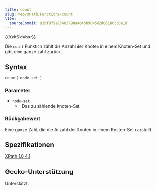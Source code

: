 ```yaml
---
title: count
slug: Web/XPath/Functions/count
l10n:
  sourceCommit: 91bf979a73463798a0c4bb9045d2d86180cd0a1d
---
```


{{XsltSidebar}}

Die `count` Funktion zählt die Anzahl der Knoten in einem Knoten-Set und gibt eine ganze Zahl zurück.

## Syntax

```plain
count( node-set )
```

### Parameter

- `node-set`
  - : Das zu zählende Knoten-Set.

### Rückgabewert

Eine ganze Zahl, die die Anzahl der Knoten in einem Knoten-Set darstellt.

## Spezifikationen

[XPath 1.0 4.1](https://www.w3.org/TR/1999/REC-xpath-19991116/#function-count)

## Gecko-Unterstützung

Unterstützt.
